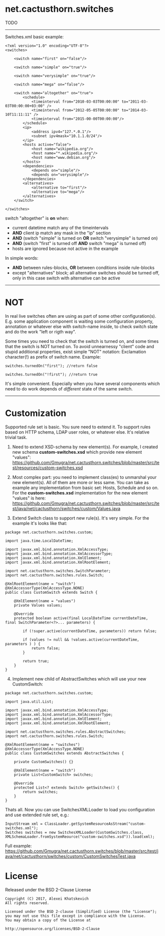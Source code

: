 
# net.cactusthorn.switches

TODO

---

Switches.xml basic example:

```
<?xml version="1.0" encoding="UTF-8"?>
<switches>

	<switch name="first" on="false"/>

	<switch name="simple" on="true"/>

	<switch name="verysimple" on="true"/>

	<switch name="mega" on="false"/>

	<switch name="altogether" on="true">
		<schedule>
			<timeinterval from="2010-03-03T00:00:00" to="2011-03-03T00:00:00+03:00" />
			<timeinterval from="2012-05-05T00:00:00" to="2014-03-10T11:11:11" />
			<timeinterval from="2015-00-00T00:00:00"/>
		</schedule>
		<ip>
			<address ipv4="127.*.0.1"/>
			<subnet ipv4mask="10.1.1.0/24"/>
		</ip>
		<hosts active="false">
			<host name="wikipedia.org"/>
			<host name="*.wikipedia.org"/>
			<host name="www.debian.org"/>
		</hosts>
		<dependencies>
			<depends on="simple"/>
			<depends on="verysimple"/>
		</dependencies>
		<alternatives>
			<alternative to="first"/>
			<alternative to="mega"/>
		</alternatives>
	</switch>

</switches>
```

switch "altogether" is **on** when:
* current datetime match any of the timeintervals
* **AND** client ip match any mask in the "ip" section
* **AND** (switch "simple" is turned on **OR** switch "verysimple" is turned on)
* **AND** (switch "first" is turned off **AND** switch "mega" is turned off)
* hosts are ignored because not active in the example

In simple words:
* **AND** between rules-blocks, **OR** between conditions inside rule-blocks
* except "alternatives" block; all alternative switches should be turned off, only in this case switch with alternative can be active

---

# NOT
In real live switches often are using as part of some other configuration(s).
E.g. some application component is waiting some configuration property, annotation or whatever else with switch-name inside,
to check switch state and do the work "left or rigth way".

Some times you need to check that the switch is turned on, and some times that the switch is NOT turned on.
To avoid unnearnessy "client" code and stupid additional properties, exist simple "NOT" notation:
Exclamation character(!) as prefix of switch name.
Example:
```
switches.turnedOn("first"); //return false

switches.turnedOn("!first"); //return true

```
It's simple convenient.
Especially when you have several components which need to do work depends of _different_ state of the same switch.

---

# Customization

Supported rule set is basic. You sure need to extend it. To support rules based on HTTP schema, LDAP user roles, or whatever else.
It's relative trivial task.

1. Need to extend XSD-schema by new element(s).
For example, I created new schema **custom-switches.xsd** which provide new element "values":
https://github.com/Gmugra/net.cactusthorn.switches/blob/master/src/test/resources/custom-switches.xsd

2. Most complex part: you need to implement class(es) to unmarshal your new element(s).
All of them are more or less same. You can take as example any implementation from basic set: Hosts, Schedule and so on.
For the **custom-switches.xsd** implementation for the new element "values" is here:
https://github.com/Gmugra/net.cactusthorn.switches/blob/master/src/test/java/net/cactusthorn/switches/custom/Values.java

3. Extend Switch class to support new rule(s). It's very simple. For the example it's looks like that:
```
package net.cactusthorn.switches.custom;

import java.time.LocalDateTime;

import javax.xml.bind.annotation.XmlAccessType;
import javax.xml.bind.annotation.XmlAccessorType;
import javax.xml.bind.annotation.XmlElement;
import javax.xml.bind.annotation.XmlRootElement;

import net.cactusthorn.switches.SwitchParameter;
import net.cactusthorn.switches.rules.Switch;

@XmlRootElement(name = "switch")
@XmlAccessorType(XmlAccessType.NONE)
public class CustomSwitch extends Switch {

	@XmlElement(name = "values")
	private Values values;

	@Override
	protected boolean active(final LocalDateTime currentDateTime, final SwitchParameter<?>... parameters) {

		if (!super.active(currentDateTime, parameters)) return false;

		if (values != null && !values.active(currentDateTime, parameters ) ) {
			return false;
		}

		return true;
	}
}
```
4. Implement new child of AbstractSwitches which will use your new CustomSwitch:
```
package net.cactusthorn.switches.custom;

import java.util.List;

import javax.xml.bind.annotation.XmlAccessType;
import javax.xml.bind.annotation.XmlAccessorType;
import javax.xml.bind.annotation.XmlElement;
import javax.xml.bind.annotation.XmlRootElement;

import net.cactusthorn.switches.rules.AbstractSwitches;
import net.cactusthorn.switches.rules.Switch;

@XmlRootElement(name = "switches")
@XmlAccessorType(XmlAccessType.NONE)
public class CustomSwitches extends AbstractSwitches {

	private CustomSwitches() {}

	@XmlElement(name = "switch")
	private List<CustomSwitch> switches;

	@Override
	protected List<? extends Switch> getSwitches() {
		return switches;
	}
}
```

Thats all. Now you can use SwitchesXMLLoader to load you configuration and use extended rule set, e.g.:
```
InputStream xml = ClassLoader.getSystemResourceAsStream("custom-switches.xml");
Switches switches = new SwitchesXMLLoader(CustomSwitches.class, XMLSchemaLoader.fromSystemReource("custom-switches.xsd")).load(xml);
```
Full example:
https://github.com/Gmugra/net.cactusthorn.switches/blob/master/src/test/java/net/cactusthorn/switches/custom/CustomSwitchesTest.java

# License

Released under the BSD 2-Clause License
```
Copyright (C) 2017, Alexei Khatskevich
All rights reserved.

Licensed under the BSD 2-clause (Simplified) License (the "License");
you may not use this file except in compliance with the License.
You may obtain a copy of the License at

http://opensource.org/licenses/BSD-2-Clause
```
